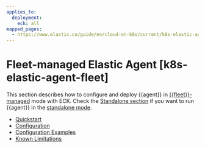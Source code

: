 ```yaml
---
applies_to:
  deployment:
    eck: all
mapped_pages:
  - https://www.elastic.co/guide/en/cloud-on-k8s/current/k8s-elastic-agent-fleet.html
---
```


# Fleet-managed Elastic Agent [k8s-elastic-agent-fleet]

This section describes how to configure and deploy {{agent}} in [{{fleet}}-managed](asciidocalypse://docs/docs-content/docs/reference/ingestion-tools/fleet/install-elastic-agents.md) mode with ECK. Check the [Standalone section](standalone-elastic-agent.md) if you want to run {{agent}} in the [standalone mode](asciidocalypse://docs/docs-content/docs/reference/ingestion-tools/fleet/install-standalone-elastic-agent.md).

* [Quickstart](quickstart-fleet.md)
* [Configuration](configuration-fleet.md)
* [Configuration Examples](configuration-examples-fleet.md)
* [Known Limitations](known-limitations.md)






